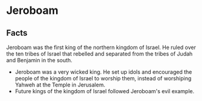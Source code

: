 # Jeroboam

## Facts

Jeroboam was the first king of the northern kingdom of Israel. He ruled over the ten tribes of Israel that rebelled and separated from the tribes of Judah and Benjamin in the south.

* Jeroboam was a very wicked king. He set up idols and encouraged the people of the kingdom of Israel to worship them, instead of worshiping Yahweh at the Temple in Jerusalem.
* Future kings of the kingdom of Israel followed Jeroboam's evil example.